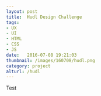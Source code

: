 ```yaml
---
layout: post
title:  Hudl Design Challenge
tags:
- UX
- UI
- HTML
- CSS
- JS
date:   2016-07-08 19:21:03
thumbnail: /images/160708/hudl.png
category: project
alturl: /hudl
---
```


Test
